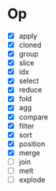 # Op

- [x] apply
- [x] cloned
- [x] group
- [x] slice
- [x] idx
- [x] select
- [x] reduce
- [x] fold
- [x] agg
- [x] compare
- [x] filter
- [x] sort
- [x] position
- [x] merge
- [ ] join
- [ ] melt
- [ ] explode
